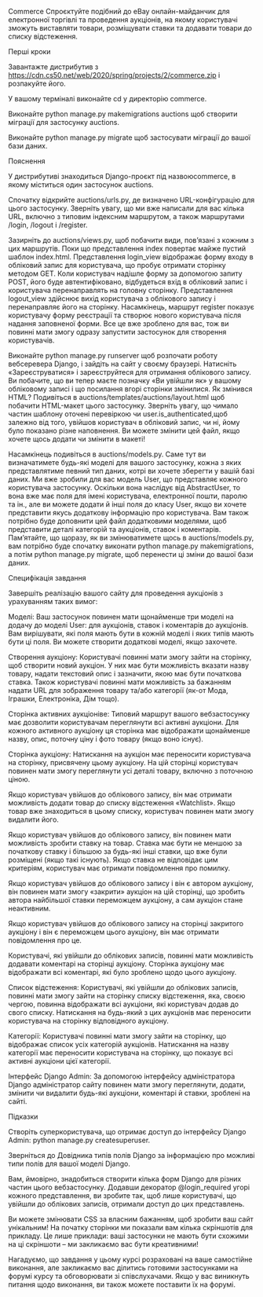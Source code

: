 Commerce
Спроєктуйте подібний до eBay онлайн-майданчик для електронної торгівлі та проведення аукціонів, на якому користувачі зможуть виставляти товари, розміщувати ставки та додавати товари до списку відстеження.

Перші кроки

Завантажте дистрибутив з https://cdn.cs50.net/web/2020/spring/projects/2/commerce.zip і розпакуйте його.

У вашому терміналі виконайте cd у директорію commerce.

Виконайте python manage.py makemigrations auctions щоб створити міграції для застосунку auctions.

Виконайте python manage.py migrate щоб застосувати міграції до вашої бази даних.

Пояснення

У дистрибутиві знаходиться Django-проєкт під назвоюcommerce, в якому міститься один застосунок auctions.

Спочатку відкрийте auctions/urls.py, де визначено URL-конфігурацію для цього застосунку. Зверніть увагу, що ми вже написали для вас кілька URL, включно з типовим індексним маршрутом, а також маршрутами /login, /logout і /register.

Зазирніть до auctions/views.py, щоб побачити види, пов’язані з кожним з цих маршрутів. Поки що представлення index повертає майже пустий шаблон index.html. Представлення login_view відображає форму входу в обліковий запис для користувача, що пробує отримати сторінку методом GET. Коли користувач надішле форму за допомогою запиту POST, його буде автентифіковано, відбудеться вхід в обліковий запис і користувача перенаправлять на головну сторінку. Представлення logout_view здійснює вихід користувача з облікового запису і перенаправляє його на сторінку. Насамкінець, маршрут register показує користувачу форму реєстрації та створює нового користувача після надання заповненої форми. Все це вже зроблено для вас, тож ви повинні мати змогу одразу запустити застосунок для створення користувачів.

Виконайте python manage.py runserver щоб розпочати роботу вебсеревера Django, і зайдіть на сайт у своєму браузері. Натисніть «Зареєструватися» і зареєструйтеся для отримання облікового запису. Ви побачите, що ви тепер маєте позначку «Ви увійшли як» у вашому обліковому записі і що посилання вгорі сторінки змінилися. Як змінився HTML? Подивіться в auctions/templates/auctions/layout.html щоб побачити HTML-макет цього застосунку. Зверніть увагу, що чимало частин шаблону оточені перевіркою чи user.is_authenticated,щоб залежно від того, увійшов користувач в обліковий запис, чи ні, йому було показано різне наповнення. Ви можете змінити цей файл, якщо хочете щось додати чи змінити в макеті!

Насамкінець подивіться в auctions/models.py. Саме тут ви визначатимете будь-які моделі для вашого застосунку, кожна з яких представлятиме певний тип даних, котрі ви хочете зберегти у вашій базі даних. Ми вже зробили для вас модель User, що представляє кожного користувача застосунку. Оскільки вона наслідує від AbstractUser, то вона вже має поля для імені користувача, електронної пошти, паролю та ін., але ви можете додати й інші поля до класу User, якщо ви хочете представити якусь додаткову інформацію про користувача. Вам також потрібно буде доповнити цей файл додатковими моделями, щоб представити деталі категорій та аукціонів, ставок і коментарів. Пам’ятайте, що щоразу, як ви змінюватимете щось в auctions/models.py, вам потрібно буде спочатку виконати python manage.py makemigrations, а потім python manage.py migrate, щоб перенести ці зміни до вашої бази даних.

Специфікація завдання

Завершіть реалізацію вашого сайту для проведення аукціонів з урахуванням таких вимог:

Моделі: Ваш застосунок повинен мати щонайменше три моделі на додачу до моделі User: для аукціонів, ставок і коментарів до аукціонів. Вам вирішувати, які поля мають бути в кожній моделі і яких типів мають бути ці поля. Ви можете створити додаткові моделі, якщо захочете.

Створення аукціону: Користувачі повинні мати змогу зайти на сторінку, щоб створити новий аукціон. У них має бути можливість вказати назву товару, надати текстовий опис і зазначити, якою має бути початкова ставка. Також користувачі повинні мати можливість за бажанням надати URL для зображення товару та/або категорії (як-от Мода, Іграшки, Електроніка, Дім тощо).

Сторінка активних аукціонівe: Типовий маршрут вашого вебзастосунку має дозволити користувачам переглянути всі активні аукціони. Для кожного активного аукціону ця сторінка має відображати щонайменше назву, опис, поточну ціну і фото товару (якщо воно існує).

Сторінка аукціону: Натискання на аукціон має переносити користувача на сторінку, присвячену цьому аукціону. На цій сторінці користувач повинен мати змогу переглянути усі деталі товару, включно з поточною ціною.

Якщо користувач увійшов до облікового запису, він має отримати можливість додати товар до списку відстеження «Watchlist». Якщо товар вже знаходиться в цьому списку, користувач повинен мати змогу видалити його.

Якщо користувач увійшов до облікового запису, він повинен мати можливість зробити ставку на товар. Ставка має бути не меншою за початкову ставку і більшою за будь-які інші ставки, що вже були розміщені (якщо такі існують). Якщо ставка не відповідає цим критеріям, користувач має отримати повідомлення про помилку.

Якщо користувач увійшов до облікового запису і він є автором аукціону, він повинен мати змогу «закрити» аукціон на цій сторінці, що зробить автора найбільшої ставки переможцем аукціону, а сам аукціон стане неактивним.

Якщо користувач увійшов до облікового запису на сторінці закритого аукціону і він є переможцем цього аукціону, він має отримати повідомлення про це.

Користувачі, які увійшли до облікових записів, повинні мати можливість додавати коментарі на сторінці аукціону. Сторінка аукціону має відображати всі коментарі, які було зроблено щодо цього аукціону.

Список відстеження: Користувачі, які увійшли до облікових записів, повинні мати змогу зайти на сторінку списку відстеження, яка, своєю чергою, повинна відображати всі аукціони, які користувач додав до свого списку. Натискання на будь-який з цих аукціонів має переносити користувача на сторінку відповідного аукціону.

Категорії: Користувачі повинні мати змогу зайти на сторінку, що відображає список усіх категорій аукціонів. Натискання на назву категорії має переносити користувача на сторінку, що показує всі активні аукціони цієї категорії.

Інтерфейс Django Admin: За допомогою інтерфейсу адміністратора Django адміністратор сайту повинен мати змогу переглянути, додати, змінити чи видалити будь-які аукціони, коментарі й ставки, зроблені на сайті.

Підказки

Створіть суперкористувача, що отримає доступ до інтерфейсу Django Admin: python manage.py createsuperuser.

Зверніться до Довідника типів полів Django за інформацією про можливі типи полів для вашої моделі Django.

Вам, ймовірно, знадобиться створити кілька форм Django для різних частин цього вебзастосунку.
Додавши декоратор @login_required угорі кожного представлення, ви зробите так, щоб лише користувачі, що увійшли до облікових записів, отримали доступ до цих представлень.

Ви можете змінювати CSS за власним бажанням, щоб зробити ваш сайт унікальним! На початку сторінки ми показали вам кілька скріншотів для прикладу. Це лише приклади: ваші застосунки не мають бути схожими на ці скріншоти – ми закликаємо вас бути креативними!

Нагадуємо, що завдання у цьому курсі розраховані на ваше самостійне виконання, але закликаємо вас ділитись готовими застосунками на форумі курсу та обговорювати зі співслухачами. Якщо у вас виникнуть питання щодо виконання, ви також можете поставити їх на форумі.
